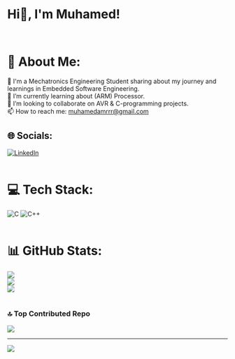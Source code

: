 # Hi👋, I'm Muhamed!
<br />

# 💫 About Me:
👷 I'm a Mechatronics Engineering Student sharing about my journey and learnings in Embedded Software Engineering.<br>🌱 I’m currently learning about (ARM) Processor.<br>👯 I’m looking to collaborate on AVR & C-programming projects.<br>📫 How to reach me: muhamedamrrr@gmail.com
<br />

## 🌐 Socials:
[![LinkedIn](https://img.shields.io/badge/LinkedIn-%230077B5.svg?logo=linkedin&logoColor=white)](https://linkedin.com/in/https://www.linkedin.com/in/muhamed-amr-34719a307/) 
<br />
<br />


# 💻 Tech Stack:
 ![C](https://img.shields.io/badge/c-%2300599C.svg?style=for-the-badge&logo=c&logoColor=white) ![C++](https://img.shields.io/badge/c++-%2300599C.svg?style=for-the-badge&logo=c%2B%2B&logoColor=white)
 <br />
 <br />


# 📊 GitHub Stats:
![](https://github-readme-stats.vercel.app/api?username=MuhamedAmr10&theme=dark&hide_border=false&include_all_commits=false&count_private=false)<br/>
![](https://github-readme-streak-stats.herokuapp.com/?user=MuhamedAmr10&theme=dark&hide_border=false)<br/>
![](https://github-readme-stats.vercel.app/api/top-langs/?username=MuhamedAmr10&theme=dark&hide_border=false&include_all_commits=false&count_private=false&layout=compact)
<br />
<br />


### 🔝 Top Contributed Repo
![](https://github-contributor-stats.vercel.app/api?username=MuhamedAmr10&limit=5&theme=onedark&combine_all_yearly_contributions=true)

---
[![](https://visitcount.itsvg.in/api?id=MuhamedAmr10&icon=0&color=0)](https://visitcount.itsvg.in)

<!-- Proudly created with GPRM ( https://gprm.itsvg.in ) -->
